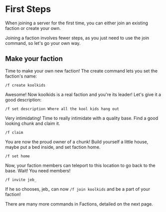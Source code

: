 # First Steps

When joining a server for the first time, you can either join an existing faction or create your own.

Joining a faction involves fewer steps, as you just need to use the join command, so let's go your own way.

## Make your faction

Time to make your own new faction! The create command lets you set the faction's name:

`/f create koolkids`

Awesome! Now koolkids is a real faction and you're its leader! Let's give it a good description:

`/f set description Where all the kool kids hang out`

Very intimidating! Time to really intimidate with a quality base. Find a good looking chunk and claim it.

`/f claim`

You are now the proud owner of a chunk! Build yourself a little house, maybe put a bed inside, and set faction home.

`/f set home`

Now, your faction members can teleport to this location to go back to the base. Wait! You need members!

`/f invite jeb_`

If he so chooses, jeb_ can now `/f join koolkids` and be a part of your faction!

There are many more commands in Factions, detailed on the next page.
